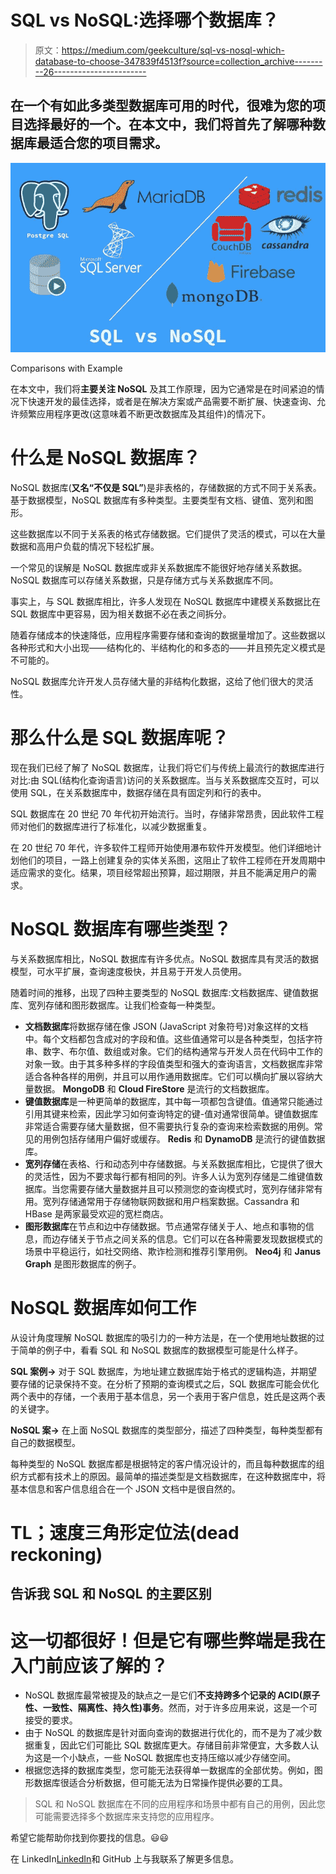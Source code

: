 # SQL vs NoSQL:选择哪个数据库？

> 原文：<https://medium.com/geekculture/sql-vs-nosql-which-database-to-choose-347839f4513f?source=collection_archive---------26----------------------->

## 在一个有如此多类型数据库可用的时代，很难为您的项目选择最好的一个。在本文中，我们将首先了解哪种数据库最适合您的项目需求。

![](img/b17d675dea07550f940609c9cabf3539.png)

Comparisons with Example

在本文中，我们将**主要关注 NoSQL** 及其工作原理，因为它通常是在时间紧迫的情况下快速开发的最佳选择，或者是在解决方案或产品需要不断扩展、快速查询、允许频繁应用程序更改(这意味着不断更改数据库及其组件)的情况下。

# 什么是 NoSQL 数据库？

NoSQL 数据库(**又名“不仅是 SQL”**)是非表格的，存储数据的方式不同于关系表。基于数据模型，NoSQL 数据库有多种类型。主要类型有文档、键值、宽列和图形。

这些数据库以不同于关系表的格式存储数据。它们提供了灵活的模式，可以在大量数据和高用户负载的情况下轻松扩展。

一个常见的误解是 NoSQL 数据库或非关系数据库不能很好地存储关系数据。NoSQL 数据库可以存储关系数据，只是存储方式与关系数据库不同。

事实上，与 SQL 数据库相比，许多人发现在 NoSQL 数据库中建模关系数据比在 SQL 数据库中更容易，因为相关数据不必在表之间拆分。

随着存储成本的快速降低，应用程序需要存储和查询的数据量增加了。这些数据以各种形式和大小出现——结构化的、半结构化的和多态的——并且预先定义模式是不可能的。

NoSQL 数据库允许开发人员存储大量的非结构化数据，这给了他们很大的灵活性。

# 那么什么是 SQL 数据库呢？

现在我们已经了解了 NoSQL 数据库，让我们将它们与传统上最流行的数据库进行对比:由 SQL(结构化查询语言)访问的关系数据库。当与关系数据库交互时，可以使用 SQL，在关系数据库中，数据存储在具有固定列和行的表中。

SQL 数据库在 20 世纪 70 年代初开始流行。当时，存储非常昂贵，因此软件工程师对他们的数据库进行了标准化，以减少数据重复。

在 20 世纪 70 年代，许多软件工程师开始使用瀑布软件开发模型。他们详细地计划他们的项目，一路上创建复杂的实体关系图，这阻止了软件工程师在开发周期中适应需求的变化。结果，项目经常超出预算，超过期限，并且不能满足用户的需求。

# NoSQL 数据库有哪些类型？

与关系数据库相比，NoSQL 数据库有许多优点。NoSQL 数据库具有灵活的数据模型，可水平扩展，查询速度极快，并且易于开发人员使用。

随着时间的推移，出现了四种主要类型的 NoSQL 数据库:文档数据库、键值数据库、宽列存储和图形数据库。让我们检查每一种类型。

*   **文档数据库**将数据存储在像 JSON (JavaScript 对象符号)对象这样的文档中。每个文档都包含成对的字段和值。这些值通常可以是各种类型，包括字符串、数字、布尔值、数组或对象。它们的结构通常与开发人员在代码中工作的对象一致。由于其多种多样的字段值类型和强大的查询语言，文档数据库非常适合各种各样的用例，并且可以用作通用数据库。它们可以横向扩展以容纳大量数据。 **MongoDB** 和 **Cloud FireStore** 是流行的文档数据库。
*   **键值数据库**是一种更简单的数据库，其中每一项都包含键值。值通常只能通过引用其键来检索，因此学习如何查询特定的键-值对通常很简单。键值数据库非常适合需要存储大量数据，但不需要执行复杂的查询来检索数据的用例。常见的用例包括存储用户偏好或缓存。 **Redis** 和 **DynamoDB** 是流行的键值数据库。
*   **宽列存储**在表格、行和动态列中存储数据。与关系数据库相比，它提供了很大的灵活性，因为不要求每行都有相同的列。许多人认为宽列存储是二维键值数据库。当您需要存储大量数据并且可以预测您的查询模式时，宽列存储非常有用。宽列存储通常用于存储物联网数据和用户档案数据。Cassandra 和 HBase 是两家最受欢迎的宽栏商店。
*   **图形数据库**在节点和边中存储数据。节点通常存储关于人、地点和事物的信息，而边存储关于节点之间关系的信息。它们可以在各种需要发现数据模式的场景中平稳运行，如社交网络、欺诈检测和推荐引擎用例。 **Neo4j** 和 **Janus Graph** 是图形数据库的例子。

# NoSQL 数据库如何工作

从设计角度理解 NoSQL 数据库的吸引力的一种方法是，在一个使用地址数据的过于简单的例子中，看看 SQL 和 NoSQL 数据库的数据模型可能是什么样子。

**SQL 案例→** 对于 SQL 数据库，为地址建立数据库始于格式的逻辑构造，并期望要存储的记录保持不变。在分析了预期的查询模式之后，SQL 数据库可能会优化两个表中的存储，一个表用于基本信息，另一个表用于客户信息，姓氏是这两个表的关键字。

**NoSQL 案→** 在上面 NoSQL 数据库的类型部分，描述了四种类型，每种类型都有自己的数据模型。

每种类型的 NoSQL 数据库都是根据特定的客户情况设计的，而且每种数据库的组织方式都有技术上的原因。最简单的描述类型是文档数据库，在这种数据库中，将基本信息和客户信息组合在一个 JSON 文档中是很自然的。

# TL；速度三角形定位法(dead reckoning)

## 告诉我 SQL 和 NoSQL 的主要区别

# 这一切都很好！但是它有哪些弊端是我在入门前应该了解的？

*   NoSQL 数据库最常被提及的缺点之一是它们**不支持跨多个记录的 ACID(原子性、一致性、隔离性、持久性)事务**。然而，对于许多应用来说，这是一个可接受的要求。
*   由于 NoSQL 的数据库是针对面向查询的数据进行优化的，而不是为了减少数据重复，因此它们可能比 SQL 数据库更大。存储目前非常便宜，大多数人认为这是一个小缺点，一些 NoSQL 数据库也支持压缩以减少存储空间。
*   根据您选择的数据库类型，您可能无法获得单一数据库的全部优势。例如，图形数据库很适合分析数据，但可能无法为日常操作提供必要的工具。

> SQL 和 NoSQL 数据库在不同的应用程序和场景中都有自己的用例，因此您可能需要选择多个数据库来支持您的应用程序。

希望它能帮助你找到你要找的信息。😃😃

在 LinkedIn[LinkedIn](https://www.linkedin.com/in/1220atul/)和 GitHub 上与我联系了解更多信息。